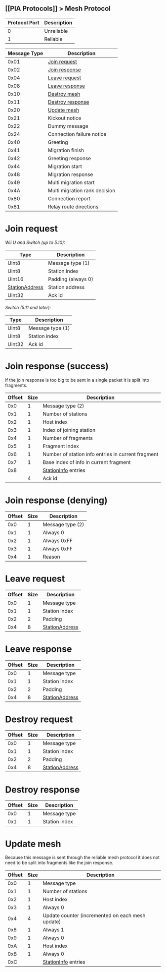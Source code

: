 [[PIA Protocols]] > Mesh Protocol
---

| Protocol Port | Description |
| --- | --- |
| 0 | Unreliable |
| 1 | Reliable |

| Message Type | Description |
| --- | --- |
| 0x01 | [Join request](#join-request) |
| 0x02 | [Join response](#join-response-success) |
| 0x04 | [Leave request](#leave-request) |
| 0x08 | [Leave response](#leave-response) |
| 0x10 | [Destroy mesh](#destroy-request) |
| 0x11 | [Destroy response](#destroy-response) |
| 0x20 | [Update mesh](#update-mesh) |
| 0x21 | Kickout notice |
| 0x22 | Dummy message |
| 0x24 | Connection failure notice |
| 0x40 | Greeting |
| 0x41 | Migration finish |
| 0x42 | Greeting response |
| 0x44 | Migration start |
| 0x48 | Migration response |
| 0x49 | Multi migration start |
| 0x4A | Multi migration rank decision |
| 0x80 | Connection report |
| 0x81 | Relay route directions |

# Join request
*Wii U and Switch (up to 5.10):*

| Type | Description |
| --- | --- |
| Uint8 | Message type (1) |
| Uint8 | Station index |
| Uint16 | Padding (always 0) |
| [StationAddress] | Station address |
| Uint32 | Ack id |

*Switch (5.11 and later):*

| Type | Description |
| --- | --- |
| Uint8 | Message type (1) |
| Uint8 | Station index |
| Uint32 | Ack id |

# Join response (success)
If the join response is too big to be sent in a single packet it is split into fragments.

| Offset | Size | Description |
| --- | --- | --- |
| 0x0 | 1 | Message type (2) |
| 0x1 | 1 | Number of stations |
| 0x2 | 1 | Host index |
| 0x3 | 1 | Index of joining station |
| 0x4 | 1 | Number of fragments |
| 0x5 | 1 | Fragment index |
| 0x6 | 1 | Number of station info entries in current fragment |
| 0x7 | 1 | Base index of info in current fragment |
| 0x8 | | [StationInfo] entries |
| | 4 | Ack id |

# Join response (denying)
| Offset | Size | Description |
| --- | --- | --- |
| 0x0 | 1 | Message type (2) |
| 0x1 | 1 | Always 0 |
| 0x2 | 1 | Always 0xFF |
| 0x3 | 1 | Always 0xFF |
| 0x4 | 1 | Reason |

# Leave request
| Offset | Size | Description |
| --- | --- | --- |
| 0x0 | 1 | Message type |
| 0x1 | 1 | Station index |
| 0x2 | 2 | Padding |
| 0x4 | 8 | [StationAddress] |

# Leave response
| Offset | Size | Description |
| --- | --- | --- |
| 0x0 | 1 | Message type |
| 0x1 | 1 | Station index |
| 0x2 | 2 | Padding |
| 0x4 | 8 | [StationAddress] |

# Destroy request
| Offset | Size | Description |
| --- | --- | --- |
| 0x0 | 1 | Message type |
| 0x1 | 1 | Station index |
| 0x2 | 2 | Padding |
| 0x4 | 8 | [StationAddress] |

# Destroy response
| Offset | Size | Description |
| --- | --- | --- |
| 0x0 | 1 | Message type |
| 0x1 | 1 | Station index |

# Update mesh
Because this message is sent through the reliable mesh protocol it does not need to be split into fragments like the join response.

| Offset | Size | Description |
| --- | --- | --- |
| 0x0 | 1 | Message type |
| 0x1 | 1 | Number of stations |
| 0x2 | 1 | Host index |
| 0x3 | 1 | Always 0 |
| 0x4 | 4 | Update counter (incremented on each mesh update) |
| 0x8 | 1 | Always 1 |
| 0x9 | 1 | Always 0 |
| 0xA | 1 | Host index |
| 0xB | 1 | Always 0 |
| 0xC | | [StationInfo] entries |

[StationAddress]: PIA-Types#stationaddress
[StationInfo]: PIA-Types#stationinfo